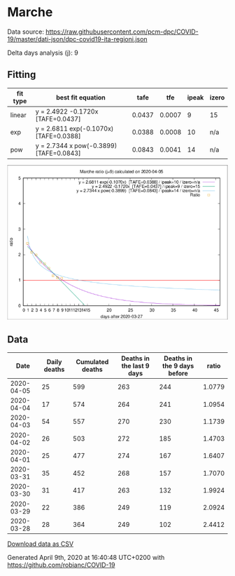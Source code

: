 # Marche

Data source: https://raw.githubusercontent.com/pcm-dpc/COVID-19/master/dati-json/dpc-covid19-ita-regioni.json

Delta days analysis (j): 9

## Fitting 
|fit type|best fit equation|tafe|tfe|ipeak|izero|
|-------|-----|--------|------|---|---|
|linear|y = 2.4922 -0.1720x  [TAFE=0.0437]|0.0437|0.0007|9|15|
|exp|y = 2.6811 exp(-0.1070x)  [TAFE=0.0388]|0.0388|0.0008|10|n/a|
|pow|y = 2.7344 x pow(-0.3899)  [TAFE=0.0843]|0.0843|0.0041|14|n/a|

![Plot](COVID-19_marche_j9_2020-04-05.png)

## Data
|Date|Daily deaths|Cumulated deaths|Deaths in the last 9 days|Deaths in the 9 days before|ratio|
|----|----------|-----------|-------|--------------------|-----|
|2020-04-05|25|599|263|244|1.0779|
|2020-04-04|17|574|264|241|1.0954|
|2020-04-03|54|557|270|230|1.1739|
|2020-04-02|26|503|272|185|1.4703|
|2020-04-01|25|477|274|167|1.6407|
|2020-03-31|35|452|268|157|1.7070|
|2020-03-30|31|417|263|132|1.9924|
|2020-03-29|22|386|249|119|2.0924|
|2020-03-28|28|364|249|102|2.4412|

[Download data as CSV](COVID-19_marche_j9_2020-04-05.csv)

Generated April 9th, 2020 at 16:40:48 UTC+0200 with https://github.com/robianc/COVID-19
